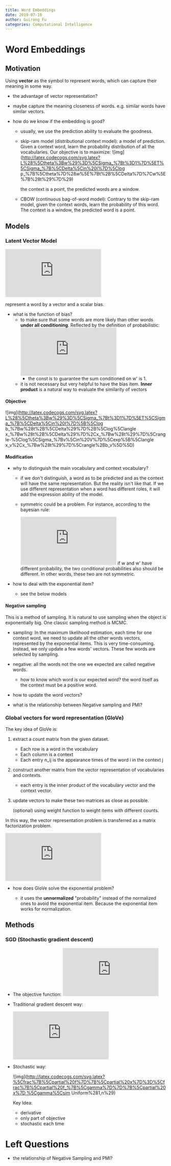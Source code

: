 ```yaml
---
title: Word Embeddings
date: 2019-07-10
author: Guirong Fu
categories: Computational Intelligence
---
```


#  Word Embeddings

## Motivation

Using **vector** as the symbol to represent words, which can capture their meaning in some way.

- the advantage of vector representation?
  
- maybe capture the meaning closeness of words. e.g. similar words have similar vectors.
  
- how do we know if the embedding is good?
  - usually, we use the prediction ability to evaluate the goodness. 
  
  - skip-ram model (distributional context model): a model of prediction. Given a context word, learn the probability distribution of all the vocabularies. Our objective is to maximize: ![img](http://latex.codecogs.com/svg.latex?L%28%5Ctheta%3Bw%29%3D%5CSigma_%7Bt%3D1%7D%5ET%5CSigma_%7B%5CDelta%5Cin%20I%7D%5Clog p_%7B%5Ctheta%7D%28w%5E%7Bt%2B%5CDelta%7D%7Cw%5E%7B%28t%29%7D%29)
  
    the context is a point, the predicted words are a window.
  
  - CBOW (continuous bag-of-word model): Contrary to the skip-ram model, given the context words, learn the probability of this word. The context is a window, the predicted word is a point.

## Models

### Latent Vector Model

![img](http://latex.codecogs.com/svg.latex?w%5Cmapsto%28%5Cvec%7Bx%7D_w%2Cb_w%29%5Cin%20R%5E%7Bd%2B1%7D)

represent a word by a vector and a scalar bias.

- what is the function of bias?
  - to make sure that some words are more likely than other words **under all conditioning**. Reflected by the definition of probabilistic:
    ![img](http://latex.codecogs.com/svg.latex?%5Clog%20p_%7B%5Ctheta%7D%28w%7Cw%27%29%3D%3Cx_w%2Cx_%7Bw%27%7D%3E%2Bb_w%2Bconst%28w'%29)
    -  the const is to guarantee the sum conditioned on w' is 1.
  - it is not necessary but very helpful to have the bias item.
**Inner product** is a natural way to evaluate the similarity of vectors
#### Objective
 ![img](http://latex.codecogs.com/svg.latex?L%28%5Ctheta%3Bw%29%3D%5CSigma_%7Bt%3D1%7D%5ET%5CSigma_%7B%5CDelta%5Cin%20I%7D%5B%5Clog b_%7Bw%28t%2B%5CDelta%29%7D%2B%5Clog%5Clangle x_%7Bw%28t%2B%5CDelta%29%7D%2Cx_%7Bw%28t%29%7D%5Crangle-%5Clog%5CSigma_%7Bv%5Cin%20V%7D%5Cexp%5B%5Clangle x_v%2Cx_%7Bw%28t%29%7D%5Crangle%2Bb_v%5D%5D)

#### Modification

- why to distinguish the main vocabulary and context vocabulary? 

  - if we don't distinguish, a word as to be predicted and as the context will have the same representation. But the reality isn't like that. If we use different representation when a word has different roles, it will add the expression ability of the model.

  - symmetric could be a problem. For instance, according to the bayesian rule:

    ![img](http://latex.codecogs.com/svg.latex?p%28w%2Cw%27%29%3Dp%28w%7Cw%27%29p%28w%27%29%3Dp%28w%27%7Cw%29p%28w%29) if w and w' have different probability, the two conditional probabilities also should be different. In other words, these two are not symmetric.

- how to deal with the exponential item?

  - see the below models

#### Negative sampling

This is a method of sampling. It is natural to use sampling when the object is exponentially big. One classic sampling method is MCMC.

- sampling: In the maximum likelihood estimation, each time for one context word, we need to update all the other words vectors, represented by the exponential items. This is very time-consuming. Instead, we only update a few words' vectors. These few words are selected by sampling. 

- negative: all the words not the one we expected are called negative words. 

  - how to know which word is our expected word? the word itself as the context must be a positive word.

- how to update the word vectors?

- what is the relationship between Negative sampling and PMI?

### Global vectors for word representation (GloVe)

  The key idea of GloVe is: 

  1. extract a count matrix from the given dataset. 

     - Each row is a word in the vocabulary
     - Each column is a context
     - Each entry n_ij is the appearance times of the word i in the context j

  2. construct another matrix from the vector representation of vocabularies and contexts.

     - each entry is the inner product of the vocabulary vector and the context vector.

  3. update vectors to make these two matrices as close as possible.

     (optional) using weight function to weight items with different counts.

  In this way, the vector representation problem is transferred as a matrix factorization problem.

  ![img](http://latex.codecogs.com/svg.latex?%5Cmin_%7BX%2CY%7D%5C%7CM-X%5ETY%5C%7C%5E2_F)

- how does GloVe solve the exponential problem?

  - it uses the **unnormalized** "probability" instead of the normalized ones to avoid the exponential item. Because the exponential item works for normalization. 

## Methods

### SGD (Stochastic gradient descent)

- The objective function: ![img](http://latex.codecogs.com/svg.latex?f%28x%29%3D%5CSigma_%7Bi%7Df_i%28x%29)

- Traditional gradient descent way:

  ![img](http://latex.codecogs.com/svg.latex?%5Cfrac%7B%5Cpartial%20f%7D%7B%5Cpartial%20x%7D%3D%5CSigma_%7Bi%7D%5Cfrac%7B%5Cpartial%20f_i%7D%7B%5Cpartial%20x%7D)
  
- Stochastic way:

  ![img](http://latex.codecogs.com/svg.latex?%5Cfrac%7B%5Cpartial%20f%7D%7B%5Cpartial%20x%7D%3D%5Cfrac%7B%5Cpartial%20f_%7B%5Cgamma%7D%7D%7B%5Cpartial%20x%7D,%5Cgamma%5Csim Uniform%281,n%29)

  Key Idea: 

  - derivative
  - only part of objective
  - stochastic each time

# Left Questions

- the relationship of Negative Sampling and PMI?